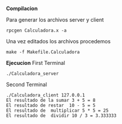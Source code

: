 **Compilacion**

Para generar los archivos server y client
```
rpcgen Calculadora.x -a
```

Una vez editados los archivos procedemos
```
make -f Makefile.Calculadora
```

**Ejecucion**
First Terminal
```
./Calculadora_server
```
Second Terminal
```
./Calculadora_client 127.0.0.1
El resultado de la sumar 3 + 5 = 8
El resultado de restar  10 - 5 = 5
El resultado de  multiplicar 5 * 5 = 25
El resultado de  dividir 10 / 3 = 3.333333
```

